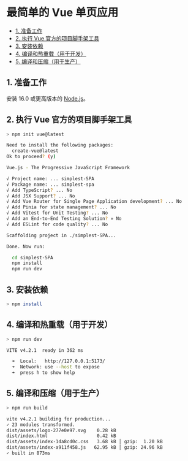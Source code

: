 # 最简单的 Vue 单页应用<!-- omit in toc -->

- [1. 准备工作](#1-准备工作)
- [2. 执行 Vue 官方的项目脚手架工具](#2-执行-vue-官方的项目脚手架工具)
- [3. 安装依赖](#3-安装依赖)
- [4. 编译和热重载（用于开发）](#4-编译和热重载用于开发)
- [5. 编译和压缩（用于生产）](#5-编译和压缩用于生产)

## 1. 准备工作

安装 16.0 或更高版本的 [Node.js](https://nodejs.org)。

## 2. 执行 Vue 官方的项目脚手架工具

```sh
> npm init vue@latest

Need to install the following packages:
  create-vue@latest
Ok to proceed? (y)

Vue.js - The Progressive JavaScript Framework

√ Project name: ... simplest-SPA
√ Package name: ... simplest-spa
√ Add TypeScript? ... No
√ Add JSX Support? ... No
√ Add Vue Router for Single Page Application development? ... No
√ Add Pinia for state management? ... No
√ Add Vitest for Unit Testing? ... No
√ Add an End-to-End Testing Solution? » No
√ Add ESLint for code quality? ... No

Scaffolding project in ./simplest-SPA...

Done. Now run:

  cd simplest-SPA
  npm install
  npm run dev
```

## 3. 安装依赖

```sh
> npm install
```

## 4. 编译和热重载（用于开发）

```sh
> npm run dev

VITE v4.2.1  ready in 362 ms

  ➜  Local:   http://127.0.0.1:5173/
  ➜  Network: use --host to expose
  ➜  press h to show help
```

## 5. 编译和压缩（用于生产）

```sh
> npm run build

vite v4.2.1 building for production...
✓ 23 modules transformed.
dist/assets/logo-277e0e97.svg    0.28 kB
dist/index.html                  0.42 kB
dist/assets/index-1da8cd0c.css   3.68 kB │ gzip:  1.20 kB
dist/assets/index-a911f458.js   62.95 kB │ gzip: 24.96 kB
✓ built in 873ms
```
